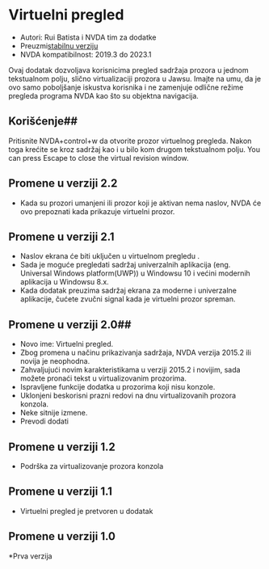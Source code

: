 # Virtuelni pregled #

* Autori: Rui Batista i NVDA tim za dodatke
* Preuzmi[stabilnu verziju][1]
* NVDA kompatibilnost: 2019.3 do 2023.1

Ovaj dodatak dozvoljava korisnicima pregled sadržaja prozora u jednom tekstualnom polju, slično virtualizaciji prozora u Jawsu.  Imajte na umu, da je ovo samo poboljšanje iskustva korisnika i ne zamenjuje odlične režime pregleda programa NVDA kao što su objektna navigacija.

## Korišćenje##
Pritisnite NVDA+control+w da otvorite prozor virtuelnog pregleda.  Nakon toga krećite se kroz sadržaj kao i u bilo kom drugom tekstualnom polju.  You can press Escape to close the virtual revision window.


## Promene u verziji 2.2 ##

* Kada su prozori umanjeni ili prozor koji je aktivan nema naslov, NVDA će ovo prepoznati kada prikazuje virtuelni prozor.

## Promene u verziji 2.1 ##

* Naslov ekrana će biti uključen u virtuelnom pregledu .
* Sada je moguće pregledati sadržaj univerzalnih aplikacija (eng. Universal Windows platform(UWP)) u Windowsu 10 i većini modernih aplikacija u Windowsu 8.x.
* Kada dodatak preuzima sadržaj ekrana za moderne i univerzalne aplikacije, čućete zvučni signal kada je virtuelni prozor spreman.

## Promene u verziji 2.0## 

* Novo ime: Virtuelni pregled.
* Zbog promena u načinu prikazivanja sadržaja, NVDA verzija 2015.2 ili novija je neophodna.
* Zahvaljujući novim karakteristikama u verziji 2015.2 i novijim, sada možete pronaći tekst u virtualizovanim prozorima.
* Ispravljene funkcije dodatka u prozorima koji nisu konzole.
* Uklonjeni beskorisni prazni redovi na dnu virtualizovanih prozora konzola.
* Neke sitnije izmene.
* Prevodi dodati

## Promene u verziji 1.2 ##

* Podrška za virtualizovanje prozora konzola

## Promene u verziji 1.1 ##

* Virtuelni pregled je pretvoren u dodatak

## Promene u verziji 1.0 ##

*Prva verzija

[1]: https://github.com/ruifontes/virtualReview/releases/download/2024.03.24/virtualRevision-2024.03.24.nvda-addon
